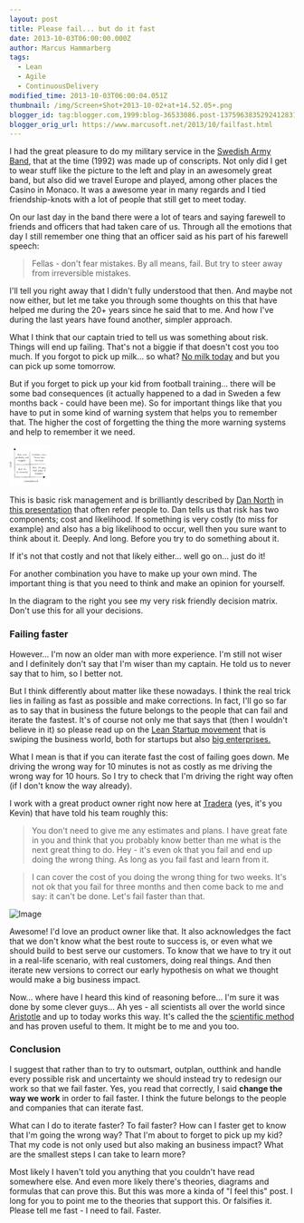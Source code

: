 ```yaml
---
layout: post
title: Please fail... but do it fast
date: 2013-10-03T06:00:00.000Z
author: Marcus Hammarberg
tags:
  - Lean
  - Agile
  - ContinuousDelivery
modified_time: 2013-10-03T06:00:04.051Z
thumbnail: /img/Screen+Shot+2013-10-02+at+14.52.05+.png
blogger_id: tag:blogger.com,1999:blog-36533086.post-1375963835292412831
blogger_orig_url: https://www.marcusoft.net/2013/10/failfast.html
---
```


I had the great pleasure to do my military service in the [Swedish Army Band](http://www.youtube.com/watch?v=4_yhPw-SS3g), that at the time (1992) was made up of conscripts. Not only did I get to wear stuff like the picture to the left and play in an awesomely great band, but also did we travel Europe and played, among other places the Casino in Monaco. It was a awesome year in many regards and I tied friendship-knots with a lot of people that still get to meet today.

On our last day in the band there were a lot of tears and saying farewell to friends and officers that had taken care of us. Through all the emotions that day I still remember one thing that an officer said as his part of his farewell speech:

> Fellas - don't fear mistakes. By all means, fail. But try to steer away from irreversible mistakes.

I'll tell you right away that I didn't fully understood that then. And maybe not now either, but let me take you through some thoughts on this that have helped me during the 20+ years since he said that to me. And how I've during the last years have found another, simpler approach.

What I think that our captain tried to tell us was something about risk. Things will end up failing. That's not a biggie if that doesn't cost you too much. If you forgot to pick up milk... so what? [No milk today](http://open.spotify.com/track/7fzvcYFIoVNHCMKzTZONIl) and but you can pick up some tomorrow.

But if you forget to pick up your kid from football training... there will be some bad consequences (it actually happened to a dad in Sweden a few months back - could have been me). So for important things like that you have to put in some kind of warning system that helps you to remember that. The higher the cost of forgetting the thing the more warning systems and help to remember it we need.

![Image](/img/Screen+Shot+2013-10-02+at+14.52.05+.png)

This is basic risk management and is brilliantly described by [Dan North](http://dannorth.net/) in [this presentation](https://vimeo.com/43603453) that often refer people to. Dan tells us that risk has two components; cost and likelihood. If something is very costly (to miss for example) and also has a big likelihood to occur, well then you sure want to think about it. Deeply. And long. Before you try to do something about it.

If it's not that costly and not that likely either... well go on... just do it!

For another combination you have to make up your own mind. The important thing is that you need to think and make an opinion for yourself.

In the diagram to the right you see my very risk friendly decision matrix. Don't use this for all your decisions.

### Failing faster

However... I'm now an older man with more experience. I'm still not wiser and I definitely don't say that I'm wiser than my captain. He told us to never say that to him, so I better not.

But I think differently about matter like these nowadays. I think the real trick lies in failing as fast as possible and make corrections. In fact, I'll go so far as to say that in business the future belongs to the people that can fail and iterate the fastest. It's of course not only me that says that (then I wouldn't believe in it) so please read up on the [Lean Startup movement](http://theleanstartup.com/) that is swiping the business world, both for startups but also [big enterprises.](http://dannorth.net/2013/08/27/six-impossible-things/)

What I mean is that if you can iterate fast the cost of failing goes down. Me driving the wrong way for 10 minutes is not as costly as me driving the wrong way for 10 hours. So I try to check that I'm driving the right way often (if I don't know the way already).

I work with a great product owner right now here at [Tradera](http://www.tradera.com/) (yes, it's you Kevin) that have told his team roughly this:

> You don't need to give me any estimates and plans. I have great fate in you and think that you probably know better than me what is the next great thing to do. Hey - it's even ok that you fail and end up doing the wrong thing. As long as you fail fast and learn from it.

> I can cover the cost of you doing the wrong thing for two weeks. It's not ok that you fail for three months and then come back to me and say: it can't be done. Let's fail faster than that.

![Image](http://static.ddmcdn.com/gif/scientific-method-17.jpg)

Awesome! I'd love an product owner like that. It also acknowledges the fact that we don't know what the best route to success is, or even what we should build to best serve our customers. To know that we have to try it out in a real-life scenario, with real customers, doing real things. And then iterate new versions to correct our early hypothesis on what we thought would make a big business impact.

Now... where have I heard this kind of reasoning before... I'm sure it was done by some clever guys... Ah yes - all scientists all over the world since [Aristotle](http://en.wikipedia.org/wiki/History_of_scientific_method) and up to today works this way. It's called the the [scientific method](http://en.wikipedia.org/wiki/Scientific_method) and has proven useful to them. It might be to me and you too.

### Conclusion

I suggest that rather than to try to outsmart, outplan, outthink and handle every possible risk and uncertainty we should instead try to redesign our work so that we fail faster. Yes, you read that correctly, I said **change the way we work** in order to fail faster. I think the future belongs to the people and companies that can iterate fast.

What can I do to iterate faster? To fail faster? How can I faster get to know that I'm going the wrong way? That I'm about to forget to pick up my kid? That my code is not only used but also making an business impact? What are the smallest steps I can take to learn more?

Most likely I haven't told you anything that you couldn't have read somewhere else. And even more likely there's theories, diagrams and formulas that can prove this. But this was more a kinda of "I feel this" post. I long for you to point me to the theories that support this. Or falsifies it. Please tell me fast - I need to fail. Faster.
